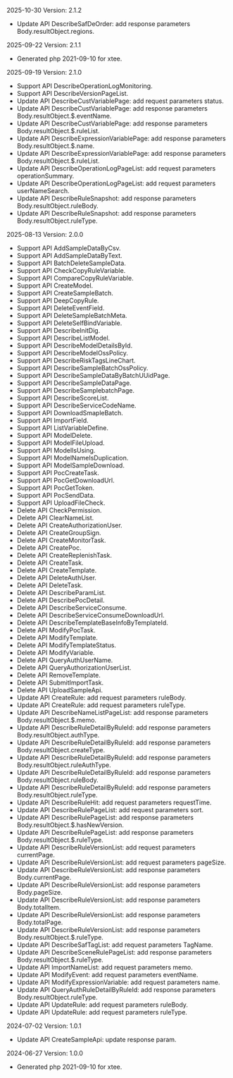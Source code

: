 2025-10-30 Version: 2.1.2
- Update API DescribeSafDeOrder: add response parameters Body.resultObject.regions.


2025-09-22 Version: 2.1.1
- Generated php 2021-09-10 for xtee.

2025-09-19 Version: 2.1.0
- Support API DescribeOperationLogMonitoring.
- Support API DescribeVersionPageList.
- Update API DescribeCustVariablePage: add request parameters status.
- Update API DescribeCustVariablePage: add response parameters Body.resultObject.$.eventName.
- Update API DescribeCustVariablePage: add response parameters Body.resultObject.$.ruleList.
- Update API DescribeExpressionVariablePage: add response parameters Body.resultObject.$.name.
- Update API DescribeExpressionVariablePage: add response parameters Body.resultObject.$.ruleList.
- Update API DescribeOperationLogPageList: add request parameters operationSummary.
- Update API DescribeOperationLogPageList: add request parameters userNameSearch.
- Update API DescribeRuleSnapshot: add response parameters Body.resultObject.ruleBody.
- Update API DescribeRuleSnapshot: add response parameters Body.resultObject.ruleType.


2025-08-13 Version: 2.0.0
- Support API AddSampleDataByCsv.
- Support API AddSampleDataByText.
- Support API BatchDeleteSampleData.
- Support API CheckCopyRuleVariable.
- Support API CompareCopyRuleVariable.
- Support API CreateModel.
- Support API CreateSampleBatch.
- Support API DeepCopyRule.
- Support API DeleteEventField.
- Support API DeleteSampleBatchMeta.
- Support API DeleteSelfBindVariable.
- Support API DescribeInitDig.
- Support API DescribeListModel.
- Support API DescribeModelDetailsById.
- Support API DescribeModelOssPolicy.
- Support API DescribeRiskTagsLineChart.
- Support API DescribeSampleBatchOssPolicy.
- Support API DescribeSampleDataByBatchUUidPage.
- Support API DescribeSampleDataPage.
- Support API DescribeSamplebatchPage.
- Support API DescribeScoreList.
- Support API DescribeServiceCodeName.
- Support API DownloadSmapleBatch.
- Support API ImportField.
- Support API ListVariableDefine.
- Support API ModelDelete.
- Support API ModelFileUpload.
- Support API ModelIsUsing.
- Support API ModelNameIsDuplication.
- Support API ModelSampleDownload.
- Support API PocCreateTask.
- Support API PocGetDownloadUrl.
- Support API PocGetToken.
- Support API PocSendData.
- Support API UploadFileCheck.
- Delete API CheckPermission.
- Delete API ClearNameList.
- Delete API CreateAuthorizationUser.
- Delete API CreateGroupSign.
- Delete API CreateMonitorTask.
- Delete API CreatePoc.
- Delete API CreateReplenishTask.
- Delete API CreateTask.
- Delete API CreateTemplate.
- Delete API DeleteAuthUser.
- Delete API DeleteTask.
- Delete API DescribeParamList.
- Delete API DescribePocDetail.
- Delete API DescribeServiceConsume.
- Delete API DescribeServiceConsumeDownloadUrl.
- Delete API DescribeTemplateBaseInfoByTemplateId.
- Delete API ModifyPocTask.
- Delete API ModifyTemplate.
- Delete API ModifyTemplateStatus.
- Delete API ModifyVariable.
- Delete API QueryAuthUserName.
- Delete API QueryAuthorizationUserList.
- Delete API RemoveTemplate.
- Delete API SubmitImportTask.
- Delete API UploadSampleApi.
- Update API CreateRule: add request parameters ruleBody.
- Update API CreateRule: add request parameters ruleType.
- Update API DescribeNameListPageList: add response parameters Body.resultObject.$.memo.
- Update API DescribeRuleDetailByRuleId: add response parameters Body.resultObject.authType.
- Update API DescribeRuleDetailByRuleId: add response parameters Body.resultObject.createType.
- Update API DescribeRuleDetailByRuleId: add response parameters Body.resultObject.ruleAuthType.
- Update API DescribeRuleDetailByRuleId: add response parameters Body.resultObject.ruleBody.
- Update API DescribeRuleDetailByRuleId: add response parameters Body.resultObject.ruleType.
- Update API DescribeRuleHit: add request parameters requestTime.
- Update API DescribeRulePageList: add request parameters sort.
- Update API DescribeRulePageList: add response parameters Body.resultObject.$.hasNewVersion.
- Update API DescribeRulePageList: add response parameters Body.resultObject.$.ruleType.
- Update API DescribeRuleVersionList: add request parameters currentPage.
- Update API DescribeRuleVersionList: add request parameters pageSize.
- Update API DescribeRuleVersionList: add response parameters Body.currentPage.
- Update API DescribeRuleVersionList: add response parameters Body.pageSize.
- Update API DescribeRuleVersionList: add response parameters Body.totalItem.
- Update API DescribeRuleVersionList: add response parameters Body.totalPage.
- Update API DescribeRuleVersionList: add response parameters Body.resultObject.$.ruleType.
- Update API DescribeSafTagList: add request parameters TagName.
- Update API DescribeSceneRulePageList: add response parameters Body.resultObject.$.ruleType.
- Update API ImportNameList: add request parameters memo.
- Update API ModifyEvent: add request parameters eventName.
- Update API ModifyExpressionVariable: add request parameters name.
- Update API QueryAuthRuleDetailByRuleId: add response parameters Body.resultObject.ruleType.
- Update API UpdateRule: add request parameters ruleBody.
- Update API UpdateRule: add request parameters ruleType.


2024-07-02 Version: 1.0.1
- Update API CreateSampleApi: update response param.


2024-06-27 Version: 1.0.0
- Generated php 2021-09-10 for xtee.

